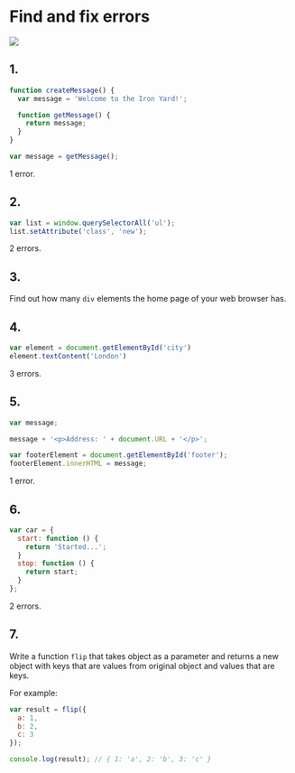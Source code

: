 # Find and fix errors

![](https://metrouk2.files.wordpress.com/2014/03/ghostbusters.gif)

## 1.

```js
function createMessage() {
  var message = 'Welcome to the Iron Yard!';

  function getMessage() {
    return message;
  }
}

var message = getMessage();
```

1 error.

## 2.

```js
var list = window.querySelectorAll('ul');
list.setAttribute('class', 'new');
```

2 errors.

## 3.

Find out how many `div` elements the home page of your web browser has.

## 4.

```js
var element = document.getElementById('city')
element.textContent('London')
```

3 errors.

## 5.

```js
var message;

message + '<p>Address: ' + document.URL + '</p>';

var footerElement = document.getElementById('footer');
footerElement.innerHTML = message;
```

1 error.

## 6.

```js
var car = {
  start: function () {
    return 'Started...';
  }
  stop: function () {
    return start;
  }
};
```

2 errors.

## 7.

Write a function `flip` that takes object as a parameter and returns a new object with keys that are values from original object and values that are keys.

For example:

```js
var result = flip({
  a: 1,
  b: 2,
  c: 3
});

console.log(result); // { 1: 'a', 2: 'b', 3: 'c' }
```
